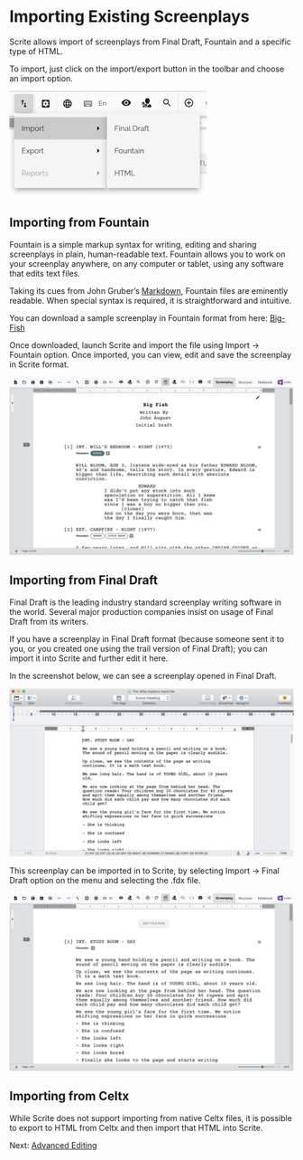 # Importing Existing Screenplays

Scrite allows import of screenplays from Final Draft, Fountain and a specific type of HTML.

To import, just click on the import/export button in the toolbar and choose an import option.

![](screenshots/import/001.jpg)

## Importing from Fountain

Fountain is a simple markup syntax for writing, editing and sharing screenplays in plain, human-readable text. Fountain allows you to work on your screenplay anywhere, on any computer or tablet, using any software that edits text files.

Taking its cues from John Gruber’s [Markdown](https://daringfireball.net/projects/markdown/), Fountain files are eminently readable. When special syntax is required, it is straightforward and intuitive.

You can download a sample screenplay in Fountain format from here: [Big-Fish](https://fountain.io/_downloads/Big-Fish.fountain)

Once downloaded, launch Scrite and import the file using Import -> Fountain option. Once imported, you can view, edit and save the screenplay in Scrite format.

![](screenshots/import/002.jpg)

## Importing from Final Draft

Final Draft is the leading industry standard screenplay writing software in the world. Several major production companies insist on usage of Final Draft from its writers. 

If you have a screenplay in Final Draft format (because someone sent it to you, or you created one using the trail version of Final Draft); you can import it into Scrite and further edit it here.

In the screenshot below, we can see a screenplay opened in Final Draft.

![](screenshots/import/003.jpg)

This screenplay can be imported in to Scrite, by selecting Import -> Final Draft option on the menu and selecting the .fdx file.

![](screenshots/import/004.jpg)

## Importing from Celtx

While Scrite does not support importing from native Celtx files, it is possible to export to HTML from Celtx and then import that HTML into Scrite.

Next: [Advanced Editing](advanced-editing.md)
